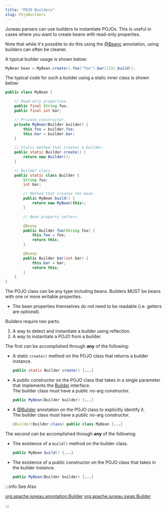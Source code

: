 ```yaml
---
title: "POJO Builders"
slug: PojoBuilders
---
```


Juneau parsers can use builders to instantiate POJOs.
This is useful in cases where you want to create beans with read-only properties.

Note that while it's possible to do this using the <a href="/site/apidocs/org/apache/juneau/annotation/Beanc.html" target="_blank">@Beanc</a>
annotation, using builders can often be cleaner.

A typical builder usage is shown below:

```java
MyBean bean = MyBean.create().foo("foo").bar(123).build();
```

The typical code for such a builder using a static inner class is shown below:

```java
public class MyBean {

    // Read-only properties.
    public final String foo;
    public final int bar;

    // Private constructor.
    private MyBean(Builder builder) {
        this.foo = builder.foo;
        this.bar = builder.bar;
    }

    // Static method that creates a builder.
    public static Builder create() {
        return new Builder();
    }

    // Builder class.
    public static class Builder {
        String foo;
        int bar;

        // Method that creates the bean.
        public MyBean build() {
            return new MyBean(this);
        }

        // Bean property setters.

        @Beanp
        public Builder foo(String foo) {
            this.foo = foo;
            return this;
        }

        @Beanp
        public Builder bar(int bar) {
            this.bar = bar;
            return this;
        }
    }
}
```

The POJO class can be any type including beans.
Builders MUST be beans with one or more writable properties.

 - The bean properties themselves do not need to be readable (i.e. getters are optional).

Builders require two parts:

1. A way to detect and instantiate a builder using reflection.
2. A way to instantiate a POJO from a builder.

The first can be accomplished through **any** of the following:

- A static `create()` method on the POJO class that returns a builder instance.  
  ```java
  public static Builder create() {...}
  ```
- A public constructor on the POJO class that takes in a single parameter that implements the <a href="/site/apidocs/org/apache/juneau/swap/Builder.html" target="_blank">Builder</a> interface.  
  The builder class must have a public no-arg constructor.  
  ```java
  public MyBean(Builder builder) {...}
  ```
- A <a href="/site/apidocs/org/apache/juneau/annotation/Builder.html" target="_blank">@Builder</a> annotation on the POJO class to explicitly identify it.  
  The builder class must have a public no-arg constructor.
  ```java
  @Builder(Builder.class) public class MyBean {...}
  ```

The second can be accomplished through **any** of the following:

- The existence of a `build()` method on the builder class.
  ```java
  public MyBean build() {...}
  ```
- The existence of a public constructor on the POJO class that takes in the builder instance.  
  ```java
  public MyBean(Builder builder) {...}
  ```

:::info See Also

<tree>
<node-0><java-annotation><a href="/site/apidocs/org/apache/juneau/annotation/Builder.html" target="_blank">org.apache.juneau.annotation.Builder</a></java-annotation></node-0>
<node-0><java-abstract-class><a href="/site/apidocs/org/apache/juneau/swap/Builder.html" target="_blank">org.apache.juneau.swap.Builder</a></java-abstract-class></node-0>
</tree>

:::